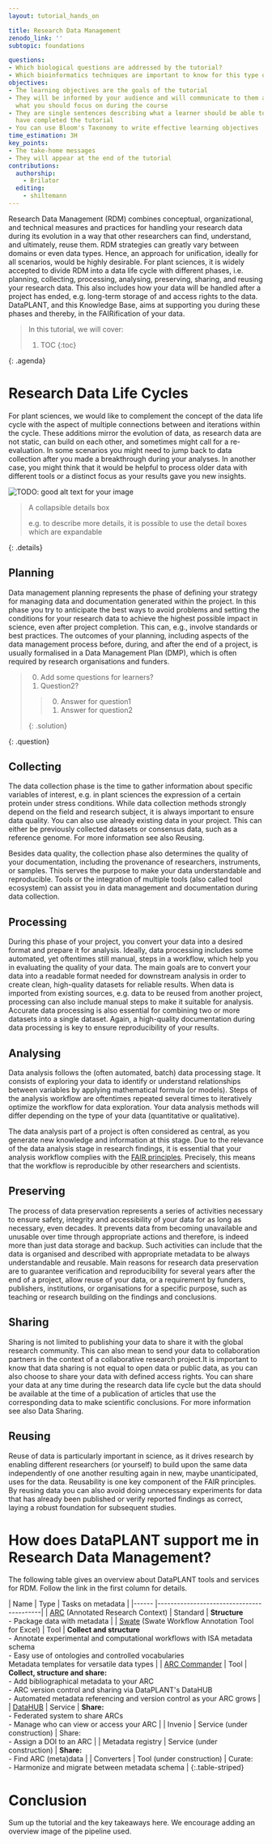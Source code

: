 ```yaml
---
layout: tutorial_hands_on

title: Research Data Management
zenodo_link: ''
subtopic: foundations

questions:
- Which biological questions are addressed by the tutorial?
- Which bioinformatics techniques are important to know for this type of data?
objectives:
- The learning objectives are the goals of the tutorial
- They will be informed by your audience and will communicate to them and to yourself
  what you should focus on during the course
- They are single sentences describing what a learner should be able to do once they
  have completed the tutorial
- You can use Bloom's Taxonomy to write effective learning objectives
time_estimation: 3H
key_points:
- The take-home messages
- They will appear at the end of the tutorial
contributions:
  authorship:
    - Brilator
  editing:
    - shiltemann
---
```


<!-- the first paragraph of text is used for generating previews etc -->

Research Data Management (RDM) combines conceptual, organizational, and technical measures and practices for handling your research data during its evolution in a way that other researchers can find, understand, and ultimately, reuse them. RDM strategies can greatly vary between domains or even data types. Hence, an approach for unification, ideally for all scenarios, would be highly desirable. For plant sciences, it is widely accepted to divide RDM into a data life cycle with different phases, i.e. planning, collecting, processing, analysing, preserving, sharing, and reusing your research data. This also includes how your data will be handled after a project has ended, e.g. long-term storage of and access rights to the data. DataPLANT, and this Knowledge Base, aims at supporting you during these phases and thereby, in the FAIRification of your data.

<!-- agenda is automatically filled, do not edit this box -->
> <agenda-title></agenda-title>
>
> In this tutorial, we will cover:
>
> 1. TOC
> {:toc}
>
{: .agenda}

# Research Data Life Cycles

For plant sciences, we would like to complement the concept of the data life cycle with the aspect of multiple connections between and iterations within the cycle. These additions mirror the evolution of data, as research data are not static, can build on each other, and sometimes might call for a re-evaluation. In some scenarios you might need to jump back to data collection after you made a breakthrough during your analyses. In another case, you might think that it would be helpful to process older data with different tools or a distinct focus as your results gave you new insights.


![TODO: good alt text for your image](images/Lifecycle.jpg "Caption for this image")


> <details-title> A collapsible details box </details-title>
>
> e.g. to describe more details, it is possible to use the detail boxes which are expandable
>
{: .details}


## Planning

Data management planning represents the phase of defining your strategy for managing data and documentation generated within the project. In this phase you try to anticipate the best ways to avoid problems and setting the conditions for your research data to achieve the highest possible impact in science, even after project completion. This can, e.g., involve standards or best practices. The outcomes of your planning, including aspects of the data management process before, during, and after the end of a project, is usually formalised in a Data Management Plan (DMP), which is often required by research organisations and funders.


> <question-title></question-title>
>
> 0. Add some questions for learners?
> 1. Question2?
>
> > <solution-title></solution-title>
> >
> > 0. Answer for question1
> > 1. Answer for question2
> >
> {: .solution}
>
{: .question}

## Collecting

The data collection phase is the time to gather information about specific variables of interest, e.g. in plant sciences the expression of a certain protein under stress conditions. While data collection methods strongly depend on the field and research subject, it is always important to ensure data quality. You can also use already existing data in your project. This can either be previously collected datasets or consensus data, such as a reference genome. For more information see also Reusing.

Besides data quality, the collection phase also determines the quality of your documentation, including the provenance of researchers, instruments, or samples. This serves the purpose to make your data understandable and reproducible. Tools or the integration of multiple tools (also called tool ecosystem) can assist you in data management and documentation during data collection.

## Processing

During this phase of your project, you convert your data into a desired format and prepare it for analysis. Ideally, data processing includes some automated, yet oftentimes still manual, steps in a workflow, which help you in evaluating the quality of your data. The main goals are to convert your data into a readable format needed for downstream analysis in order to create clean, high-quality datasets for reliable results. When data is imported from existing sources, e.g. data to be reused from another project, processing can also include manual steps to make it suitable for analysis. Accurate data processing is also essential for combining two or more datasets into a single dataset. Again, a high-quality documentation during data processing is key to ensure reproducibility of your results.


## Analysing

Data analysis follows the (often automated, batch) data processing stage. It consists of exploring your data to identify or understand relationships between variables by applying mathematical formula (or models). Steps of the analysis workflow are oftentimes repeated several times to iteratively optimize the workflow for data exploration. Your data analysis methods will differ depending on the type of your data (quantitative or qualitative).

The data analysis part of a project is often considered as central, as you generate new knowledge and information at this stage. Due to the relevance of the data analysis stage in research findings, it is essential that your analysis workflow complies with the [FAIR principles](https://nfdi4plants.org/nfdi4plants.knowledgebase/docs/fundamentals/FairDataPrinciples.html). Precisely, this means that the workflow is reproducible by other researchers and scientists.

## Preserving

The process of data preservation represents a series of activities necessary to ensure safety, integrity and accessibility of your data for as long as necessary, even decades. It prevents data from becoming unavailable and unusable over time through appropriate actions and therefore, is indeed more than just data storage and backup. Such activities can include that the data is organised and described with appropriate metadata to be always understandable and reusable. Main reasons for research data preservation are to guarantee verification and reproducibility for several years after the end of a project, allow reuse of your data, or a requirement by funders, publishers, institutions, or organisations for a specific purpose, such as teaching or research building on the findings and conclusions.

## Sharing

Sharing is not limited to publishing your data to share it with the global research community. This can also mean to send your data to collaboration partners in the context of a collaborative research project.It is important to know that data sharing is not equal to open data or public data, as you can also choose to share your data with defined access rights. You can share your data at any time during the research data life cycle but the data should be available at the time of a publication of articles that use the corresponding data to make scientific conclusions. For more information see also Data Sharing.

## Reusing

Reuse of data is particularly important in science, as it drives research by enabling different researchers (or yourself) to build upon the same data independently of one another resulting again in new, maybe unanticipated, uses for the data. Reusability is one key component of the FAIR principles. By reusing data you can also avoid doing unnecessary experiments for data that has already been published or verify reported findings as correct, laying a robust foundation for subsequent studies.


# How does DataPLANT support me in Research Data Management?

The following table gives an overview about DataPLANT tools and services for RDM. Follow the link in the first column for details.

| Name  | Type     | Tasks on metadata |
|------ |------------------------------------------|
| [ARC](https://nfdi4plants.org/nfdi4plants.knowledgebase/docs/implementation/AnnotatedResearchContext.html) (Annotated Research Context) | Standard | **Structure** <br/> - Package data with metadata        |
| [Swate](https://github.com/nfdi4plants/Swate/) (Swate Workflow Annotation Tool for Excel) | Tool | **Collect and structure** <br/> - Annotate experimental and computational workflows with ISA metadata schema  <br/> - Easy use of ontologies and controlled vocabularies <br/> Metadata templates for versatile data types |
| [ARC Commander](https://nfdi4plants.org/nfdi4plants.knowledgebase/docs/ArcCommanderManual/index.html) | Tool | **Collect, structure and share:** <br> - Add bibliographical metadata to your ARC <br/> - ARC version control and sharing via DataPLANT's DataHUB <br/> - Automated metadata referencing and version control as your ARC grows |
| [DataHUB](https://nfdi4plants.org/nfdi4plants.knowledgebase/docs/implementation/DataHub.html) | Service | **Share:** <br/> - Federated system to share ARCs <br/> - Manage who can view or access your ARC |
| Invenio | Service (under construction) | Share: <br/> - Assign a DOI to an ARC |
| Metadata registry | Service (under construction) | **Share:** <br/> - Find ARC (meta)data |
| Converters | Tool (under construction) | Curate: <br/> - Harmonize and migrate between metadata schema |
{:.table-striped}

# Conclusion

Sum up the tutorial and the key takeaways here. We encourage adding an overview image of the
pipeline used.
